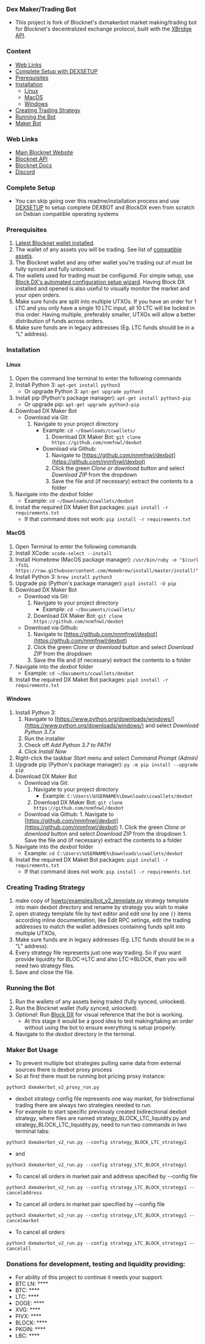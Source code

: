 ### Dex Maker/Trading Bot
   * This project is fork of Blocknet's dxmakerbot market making/trading bot for Blocknet's decentralized exchange protocol, built with the [XBridge API](https://api.blocknet.org).

### Content
* [Web Links](#weblinks)
* [Complete Setup with DEXSETUP](#complete-setup)
* [Prerequisites](#prerequisites)
* [Installation](#installation)
   * [Linux](#linux)
   * [MacOS](#macos)
   * [Windows](#windows)
* [Creating Trading Strategy](#creating-trading-strategy)
* [Running the Bot](#running-the-bot)
* [Maker Bot](#maker-bot-usage)

### Web Links
   * [Main Blocknet Website](https://blocknet.org)
   * [Blocknet API](https://api.blocknet.org)
   * [Blocknet Docs](https://docs.blocknet.org)
   * [Discord](https://discord.gg/2e6s7H8)

### Complete Setup
   * You can skip going over this readme/installation process and use [DEXSETUP](https://github.com/nnmfnwl/dexsetup/tree/main)
to setup complete DEXBOT and BlockDX even from scratch on Debian compatible operating systems

### Prerequisites
1. [Latest Blocknet wallet installed](https://github.com/blocknetdx/blocknet/releases/latest).
1. The wallet of any assets you will be trading. See list of [compatible assets](https://docs.blocknet.org/protocol/xbridge/compatibility/#supported-digital-assets).
1. The Blocknet wallet and any other wallet you're trading out of must be fully synced and fully unlocked.
1. The wallets used for trading must be configured. For simple setup, use [Block DX's automated configuration setup wizard](https://docs.blocknet.org/blockdx/configuration/). Having Block DX installed and opened is also useful to visually monitor the market and your open orders.
1. Make sure funds are split into multiple UTXOs. If you have an order for 1 LTC and you only have a single 10 LTC input, all 10 LTC will be locked in this order. Having multiple, preferably smaller, UTXOs will allow a better distribution of funds across orders.
1. Make sure funds are in legacy addresses (Eg. LTC funds should be in a "L" address).

### Installation

#### Linux
1. Open the command line terminal to enter the following commands
1. Install Python 3: ```apt-get install python3```
   * Or upgrade Python 3: ```apt-get upgrade python3```
1. Install pip (Python's package manager): ```apt-get install python3-pip```
   * Or upgrade pip: ```apt-get upgrade python3-pip```
1. Download DX Maker Bot
   * Download via Git: 
      1. Navigate to your project directory
         * Example: ```cd ~/Downloads/ccwallets/```
            1. Download DX Maker Bot: ```git clone https://github.com/nnmfnwl/dexbot```
         * Download via Github:
            1. Navigate to [https://github.com/nnmfnwl/dexbot](https://github.com/nnmfnwl/dexbot)
            1. Click the green *Clone or download* button and select *Download ZIP* from the dropdown
            1. Save the file and (if necessary) extract the contents to a folder
1. Navigate into the *dexbot* folder
   * Example: ```cd ~/Downloads/ccwallets/dexbot```
1. Install the required DX Maket Bot packages: ```pip3 install -r requirements.txt```
   * If that command does not work: ```pip install -r requirements.txt```

#### MacOS
1. Open Terminal to enter the following commands
1. Install XCode: ```xcode-select --install```
1. Install Homebrew (MacOS package manager): ```/usr/bin/ruby -e "$(curl -fsSL https://raw.githubusercontent.com/Homebrew/install/master/install)"```
1. Install Python 3: ```brew install python3```
1. Upgrade pip (Python's package manager): ```pip3 install -U pip```
1. Download DX Maker Bot
   * Download via Git: 
      1. Navigate to your project directory
         * Example: ```cd ~/Documents/ccwallets/```
      1. Download DX Maker Bot: ```git clone https://github.com/nnmfnwl/dexbot```
   * Download via Github:
      1. Navigate to [https://github.com/nnmfnwl/dexbot](https://github.com/nnmfnwl/dexbot)
      1. Click the green *Clone or download* button and select *Download ZIP* from the dropdown
      1. Save the file and (if necessary) extract the contents to a folder
1. Navigate into the *dexbot* folder
   * Example: ```cd ~/Documents/ccwallets/dexbot```
1. Install the required DX Maket Bot packages: ```pip3 install -r requirements.txt```

#### Windows
1. Install Python 3:
   1. Navigate to [https://www.python.org/downloads/windows/](https://www.python.org/downloads/windows/) and select *Download Python 3.7.x*
   1. Run the installer
   1. Check off *Add Python 3.7 to PATH*
   1. Click *Install Now*
1. Right-click the taskbar *Start* menu and select *Command Prompt (Admin)*
1. Upgrade pip (Python's package manager): ```py -m pip install --upgrade pip```
1. Download DX Maker Bot
   * Download via Git: 
      1. Navigate to your project directory
         * Example: ```C:\Users\%USERNAME%\Downloads\ccwallets/dexbot```
      1. Download DX Maker Bot: ```git clone https://github.com/nnmfnwl/dexbot```
   * Download via Github:
         1. Navigate to [https://github.com/nnmfnwl/dexbot](https://github.com/nnmfnwl/dexbot)
         1. Click the green *Clone or download* button and select *Download ZIP* from the dropdown
         1. Save the file and (if necessary) extract the contents to a folder
1. Navigate into the *dexbot* folder
   * Example: ```cd C:\Users\%USERNAME%\Downloads\ccwallets/dexbot```
1. Install the required DX Maket Bot packages: ```pip3 install -r requirements.txt```
   * If that command does not work: ```pip install -r requirements.txt```

### Creating Trading Strategy
1. make copy of [howto/examples/bot_v2_template.py](./howto/examples/bot_v2_template.py) strategy template into main dexbot directory and rename by strategy you wish to make
1. open strategy template file by text editor and edit one by one `{}` items according inline documentation,
 like Edit RPC setings, edit the trading addresses to match the wallet addresses containing funds split into multiple UTXOs,
1. Make sure funds are in legacy addresses (Eg. LTC funds should be in a "L" address).
1. Every strategy file represents just one way trading. So if you want provide liquidity for BLOC->LTC and also LTC->BLOCK, than you will need two strategy files.
1. Save and close the file. 

### Running the Bot
1. Run the wallets of any assets being traded (fully synced, unlocked).
1. Run the Blocknet wallet (fully synced, unlocked).
1. *Optional*: Run [Block DX](https://docs.blocknet.org/blockdx/setup) for visual reference that the bot is working.
   * At this stage it would be a good idea to test making/taking an order without using the bot to ensure everything is setup properly.
1. Navigate to the *dexbot* directory in the terminal.

### Maker Bot Usage
   * To prevent multiple bot strategies pulling same data from external sources there is dexbot proxy process
   * So at first there must be running bot pricing proxy instance:
```
python3 dxmakerbot_v2_proxy_run.py
```
   * dexbot strategy config file represents one way market, for bidirectional trading there are always two strategies needed to run.
   * For example to start specific previously created bidirectional dexbot strategy, where files are named strategy_BLOCK_LTC_liquidity.py and strategy_BLOCK_LTC_liquidity.py, need to run two commands in two terminal tabs:
```
python3 dxmakerbot_v2_run.py --config strategy_BLOCK_LTC_strategy1
```
   * and 
```
python3 dxmakerbot_v2_run.py --config strategy_LTC_BLOCK_strategy1
```
   * To cancel all orders in market pair and address specified by --config file
```
python3 dxmakerbot_v2_run.py --config strategy_LTC_BLOCK_strategy1 --canceladdress
```
   * To cancel all orders in market pair specified by --config file
```
python3 dxmakerbot_v2_run.py --config strategy_LTC_BLOCK_strategy1 --cancelmarket
```
   * To cancel all orders
```
python3 dxmakerbot_v2_run.py --config strategy_LTC_BLOCK_strategy1 --cancelall
```

### Donations for development, testing and liquidity providing:
   * For ability of this project to continue it needs your support:
   * BTC LN: ****
   * BTC: ****
   * LTC: ****
   * DOGE: ****
   * XVG: ****
   * PIVX: ****
   * BLOCK: ****
   * PKOIN: ****
   * LBC: ****
